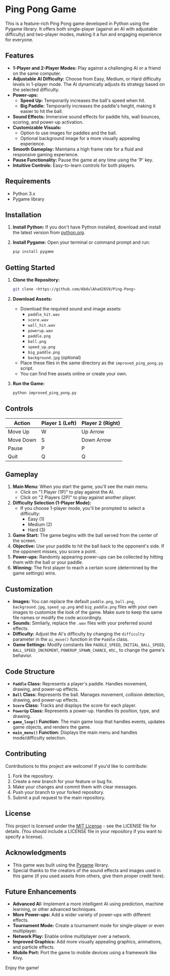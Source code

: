 # Ping Pong Game


This is a feature-rich Ping Pong game developed in Python using the Pygame library. It offers both single-player (against an AI with adjustable difficulty) and two-player modes, making it a fun and engaging experience for everyone.

## Features

-   **1-Player and 2-Player Modes:** Play against a challenging AI or a friend on the same computer.
-   **Adjustable AI Difficulty:** Choose from Easy, Medium, or Hard difficulty levels in 1-player mode. The AI dynamically adjusts its strategy based on the selected difficulty.
-   **Power-ups:**
    -   **Speed Up:** Temporarily increases the ball's speed when hit.
    -   **Big Paddle:** Temporarily increases the paddle's height, making it easier to hit the ball.
-   **Sound Effects:** Immersive sound effects for paddle hits, wall bounces, scoring, and power-up activation.
-   **Customizable Visuals:**
    -   Option to use images for paddles and the ball.
    -   Optional background image for a more visually appealing experience.
-   **Smooth Gameplay:** Maintains a high frame rate for a fluid and responsive gaming experience.
-   **Pause Functionality:** Pause the game at any time using the 'P' key.
-   **Intuitive Controls:** Easy-to-learn controls for both players.

## Requirements

-   Python 3.x
-   Pygame library

## Installation

1. **Install Python:** If you don't have Python installed, download and install the latest version from [python.org](https://www.python.org/).
2. **Install Pygame:** Open your terminal or command prompt and run:

    ```bash
    pip install pygame
    ```

## Getting Started

1. **Clone the Repository:**

    ```bash
    git clone <https://github.com/AbdulAhad2659/Ping-Pong> 
    ```
2. **Download Assets:**
    -   Download the required sound and image assets:
        -   `paddle_hit.wav`
        -   `score.wav`
        -   `wall_hit.wav`
        -   `powerup.wav`
        -   `paddle.png`
        -   `ball.png`
        -   `speed_up.png`
        -   `big_paddle.png`
        -   `background.jpg` (optional)
    -   Place these files in the same directory as the `improved_ping_pong.py` script.
    -   You can find free assets online or create your own.
3. **Run the Game:**

    ```bash
    python improved_ping_pong.py
    ```

## Controls

| Action          | Player 1 (Left) | Player 2 (Right) |
| --------------- | --------------- | ---------------- |
| Move Up         | W               | Up Arrow         |
| Move Down       | S               | Down Arrow       |
| Pause           | P               | P                |
| Quit            | Q               | Q                |

## Gameplay

1. **Main Menu:** When you start the game, you'll see the main menu.
    -   Click on "1 Player (1P)" to play against the AI.
    -   Click on "2 Players (2P)" to play against another player.
2. **Difficulty Selection (1-Player Mode):**
    -   If you choose 1-player mode, you'll be prompted to select a difficulty:
        -   Easy (1)
        -   Medium (2)
        -   Hard (3)
3. **Game Start:** The game begins with the ball served from the center of the screen.
4. **Objective:** Use your paddle to hit the ball back to the opponent's side. If the opponent misses, you score a point.
5. **Power-ups:** Randomly appearing power-ups can be collected by hitting them with the ball or your paddle.
6. **Winning:** The first player to reach a certain score (determined by the game settings) wins.

## Customization

-   **Images:** You can replace the default `paddle.png`, `ball.png`, `background.jpg`, `speed_up.png` and `big_paddle.png` files with your own images to customize the look of the game. Make sure to keep the same file names or modify the code accordingly.
-   **Sounds:** Similarly, replace the `.wav` files with your preferred sound effects.
-   **Difficulty:** Adjust the AI's difficulty by changing the `difficulty` parameter in the `ai_move()` function in the `Paddle` class.
-   **Game Settings:** Modify constants like `PADDLE_SPEED`, `INITIAL_BALL_SPEED`, `BALL_SPEED_INCREMENT`, `POWERUP_SPAWN_CHANCE`, etc., to change the game's behavior.

## Code Structure

-   **`Paddle` Class:** Represents a player's paddle. Handles movement, drawing, and power-up effects.
-   **`Ball` Class:** Represents the ball. Manages movement, collision detection, drawing, and power-up effects.
-   **`Score` Class:** Tracks and displays the score for each player.
-   **`PowerUp` Class:** Represents a power-up. Handles its position, type, and drawing.
-   **`game_loop()` Function:** The main game loop that handles events, updates game objects, and renders the game.
-   **`main_menu()` Function:** Displays the main menu and handles mode/difficulty selection.

## Contributing

Contributions to this project are welcome! If you'd like to contribute:

1. Fork the repository.
2. Create a new branch for your feature or bug fix.
3. Make your changes and commit them with clear messages.
4. Push your branch to your forked repository.
5. Submit a pull request to the main repository.

## License

This project is licensed under the [MIT License](LICENSE) - see the LICENSE file for details. (You should include a LICENSE file in your repository if you want to specify a license).

## Acknowledgments

-   This game was built using the [Pygame](https://www.pygame.org/) library.
-   Special thanks to the creators of the sound effects and images used in this game (if you used assets from others, give them proper credit here).

## Future Enhancements

-   **Advanced AI:** Implement a more intelligent AI using prediction, machine learning, or other advanced techniques.
-   **More Power-ups:** Add a wider variety of power-ups with different effects.
-   **Tournament Mode:** Create a tournament mode for single-player or even multiplayer.
-   **Network Play:** Enable online multiplayer over a network.
-   **Improved Graphics:** Add more visually appealing graphics, animations, and particle effects.
-   **Mobile Port:** Port the game to mobile devices using a framework like Kivy.

Enjoy the game!
